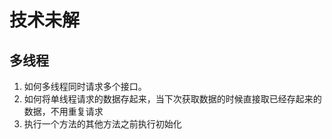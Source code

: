 # 技术未解

## 多线程

1. 如何多线程同时请求多个接口。
2. 如何将单线程请求的数据存起来，当下次获取数据的时候直接取已经存起来的数据，不用重复请求
3. 执行一个方法的其他方法之前执行初始化
